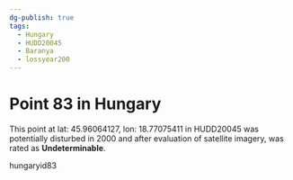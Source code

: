 ```yaml
---
dg-publish: true
tags:
  - Hungary
  - HUDD20045
  - Baranya
  - lossyear200
---
```


# Point 83 in Hungary

This point at lat: 45.96064127, lon: 18.77075411 in HUDD20045 was potentially disturbed in 2000 and after evaluation of satellite imagery, was rated as **Undeterminable**.



hungaryid83